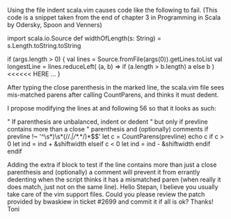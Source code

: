 Using the file indent scala.vim causes code like the following to fail. (This code is a snippet taken from the end of chapter 3 in Programming in Scala by Odersky, Spoon and Venners)


import scala.io.Source
def widthOfLength(s: String) = s.Length.toString.toString

if (args.length > 0) {
  val lines = Source.fromFile(args(0)).getLines.toList
  val longestLine = lines.reduceLeft(
    (a, b) => if (a.length > b.length) a else b
  ) <<<<<< HERE
  ...
}


After typing the close parenthesis in the marked line, the scala.vim file sees mis-matched parens after calling CountParens, and thinks it must dedent.

I propose modifying the lines at and following 56 so that it looks as such:

  " If parenthesis are unbalanced, indent or dedent
  " but only if prevline contains more than a close
  " parenthesis and (optionally) comments
  if prevline !~ '^\s*)\s*\(\/\/.*\|\/\*.*\*\/\)*$$'
    let c = CountParens(prevline)
    echo c
    if c > 0
      let ind = ind + &shiftwidth
    elseif c < 0
      let ind = ind - &shiftwidth
    endif
  endif

Adding the extra if block to test if the line contains more than just a close parenthesis and (optionally) a comment will prevent it from errantly dedenting when the script thinks it has a mismatched paren (when really it does match, just not on the same line).
Hello Stepan, I believe you usually take care of the vim support files. Could you please review the patch provided by bwaskiew in ticket #2699 and commit it if all is ok?
Thanks! Toni
